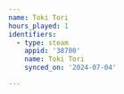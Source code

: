 ```yaml
---
name: Toki Tori
hours_played: 1
identifiers:
  - type: steam
    appid: '38700'
    name: Toki Tori
    synced_on: '2024-07-04'

---
```

